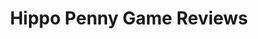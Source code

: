 ---
title: Hippo Penny Game Reviews
layout: scoredetail
permalink: /meta-score/final-fantasy-xiv-endwalker
header:
  teaser: /assets/images/final-fantasy-xiv-endwalker.jpg
  video:
    id: zTTtd6bnhFs
    provider: youtube
---